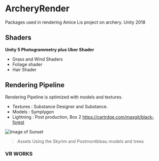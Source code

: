 # ArcheryRender
Packages used in rendering Amice Lis project on archery. Unity 2018 
## Shaders
 **Unity 5 Photogrammetry plus Uber Shader**
 
* Grass and Wind Shaders
* Foliage shader
* Hair Shader
 
 ## Rendering Pipeline
 
Rendering Pipeline is optimized with models and textures. 
   - Textures : Substance Designer and Substance.
   - Models : Symplygon
   - Lightning : Post production, Box 2 
 https://cartrdge.com/maxgit/black-forest
 
 ![Image of Sunset](https://blogs.unity3d.com/wp-content/uploads/2018/03/image8.png)
> Assets 
Using the Skyrim and Postmontbleau models and trees 

### VR WORKS
